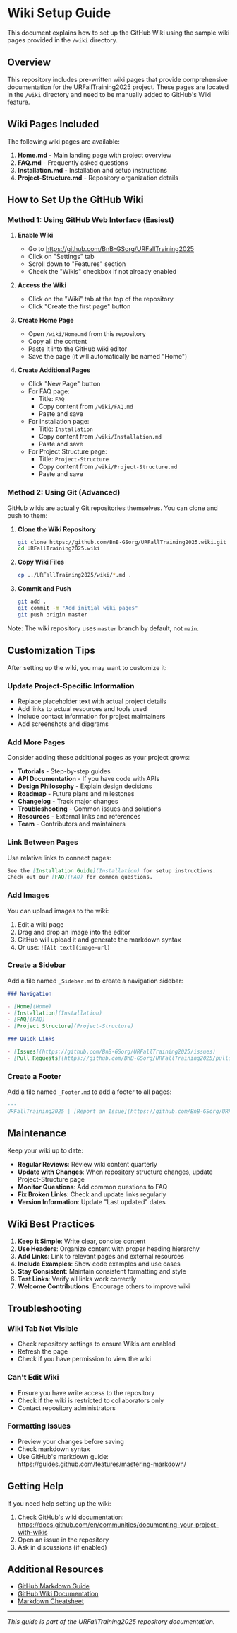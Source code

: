 # Wiki Setup Guide

This document explains how to set up the GitHub Wiki using the sample wiki pages provided in the `/wiki` directory.

## Overview

This repository includes pre-written wiki pages that provide comprehensive documentation for the URFallTraining2025 project. These pages are located in the `/wiki` directory and need to be manually added to GitHub's Wiki feature.

## Wiki Pages Included

The following wiki pages are available:

1. **Home.md** - Main landing page with project overview
2. **FAQ.md** - Frequently asked questions
3. **Installation.md** - Installation and setup instructions
4. **Project-Structure.md** - Repository organization details

## How to Set Up the GitHub Wiki

### Method 1: Using GitHub Web Interface (Easiest)

1. **Enable Wiki**
   - Go to https://github.com/BnB-GSorg/URFallTraining2025
   - Click on "Settings" tab
   - Scroll down to "Features" section
   - Check the "Wikis" checkbox if not already enabled

2. **Access the Wiki**
   - Click on the "Wiki" tab at the top of the repository
   - Click "Create the first page" button

3. **Create Home Page**
   - Open `/wiki/Home.md` from this repository
   - Copy all the content
   - Paste it into the GitHub wiki editor
   - Save the page (it will automatically be named "Home")

4. **Create Additional Pages**
   - Click "New Page" button
   - For FAQ page:
     - Title: `FAQ`
     - Copy content from `/wiki/FAQ.md`
     - Paste and save
   - For Installation page:
     - Title: `Installation`
     - Copy content from `/wiki/Installation.md`
     - Paste and save
   - For Project Structure page:
     - Title: `Project-Structure`
     - Copy content from `/wiki/Project-Structure.md`
     - Paste and save

### Method 2: Using Git (Advanced)

GitHub wikis are actually Git repositories themselves. You can clone and push to them:

1. **Clone the Wiki Repository**
   ```bash
   git clone https://github.com/BnB-GSorg/URFallTraining2025.wiki.git
   cd URFallTraining2025.wiki
   ```

2. **Copy Wiki Files**
   ```bash
   cp ../URFallTraining2025/wiki/*.md .
   ```

3. **Commit and Push**
   ```bash
   git add .
   git commit -m "Add initial wiki pages"
   git push origin master
   ```

Note: The wiki repository uses `master` branch by default, not `main`.

## Customization Tips

After setting up the wiki, you may want to customize it:

### Update Project-Specific Information

- Replace placeholder text with actual project details
- Add links to actual resources and tools used
- Include contact information for project maintainers
- Add screenshots and diagrams

### Add More Pages

Consider adding these additional pages as your project grows:

- **Tutorials** - Step-by-step guides
- **API Documentation** - If you have code with APIs
- **Design Philosophy** - Explain design decisions
- **Roadmap** - Future plans and milestones
- **Changelog** - Track major changes
- **Troubleshooting** - Common issues and solutions
- **Resources** - External links and references
- **Team** - Contributors and maintainers

### Link Between Pages

Use relative links to connect pages:
```markdown
See the [Installation Guide](Installation) for setup instructions.
Check out our [FAQ](FAQ) for common questions.
```

### Add Images

You can upload images to the wiki:

1. Edit a wiki page
2. Drag and drop an image into the editor
3. GitHub will upload it and generate the markdown syntax
4. Or use: `![Alt text](image-url)`

### Create a Sidebar

Add a file named `_Sidebar.md` to create a navigation sidebar:

```markdown
### Navigation

- [Home](Home)
- [Installation](Installation)
- [FAQ](FAQ)
- [Project Structure](Project-Structure)

### Quick Links

- [Issues](https://github.com/BnB-GSorg/URFallTraining2025/issues)
- [Pull Requests](https://github.com/BnB-GSorg/URFallTraining2025/pulls)
```

### Create a Footer

Add a file named `_Footer.md` to add a footer to all pages:

```markdown
---
URFallTraining2025 | [Report an Issue](https://github.com/BnB-GSorg/URFallTraining2025/issues) | Licensed under CC0 1.0
```

## Maintenance

Keep your wiki up to date:

- **Regular Reviews**: Review wiki content quarterly
- **Update with Changes**: When repository structure changes, update Project-Structure page
- **Monitor Questions**: Add common questions to FAQ
- **Fix Broken Links**: Check and update links regularly
- **Version Information**: Update "Last updated" dates

## Wiki Best Practices

1. **Keep it Simple**: Write clear, concise content
2. **Use Headers**: Organize content with proper heading hierarchy
3. **Add Links**: Link to relevant pages and external resources
4. **Include Examples**: Show code examples and use cases
5. **Stay Consistent**: Maintain consistent formatting and style
6. **Test Links**: Verify all links work correctly
7. **Welcome Contributions**: Encourage others to improve wiki

## Troubleshooting

### Wiki Tab Not Visible

- Check repository settings to ensure Wikis are enabled
- Refresh the page
- Check if you have permission to view the wiki

### Can't Edit Wiki

- Ensure you have write access to the repository
- Check if the wiki is restricted to collaborators only
- Contact repository administrators

### Formatting Issues

- Preview your changes before saving
- Check markdown syntax
- Use GitHub's markdown guide: https://guides.github.com/features/mastering-markdown/

## Getting Help

If you need help setting up the wiki:

1. Check GitHub's wiki documentation: https://docs.github.com/en/communities/documenting-your-project-with-wikis
2. Open an issue in the repository
3. Ask in discussions (if enabled)

## Additional Resources

- [GitHub Markdown Guide](https://guides.github.com/features/mastering-markdown/)
- [GitHub Wiki Documentation](https://docs.github.com/en/communities/documenting-your-project-with-wikis)
- [Markdown Cheatsheet](https://www.markdownguide.org/cheat-sheet/)

---

*This guide is part of the URFallTraining2025 repository documentation.*
